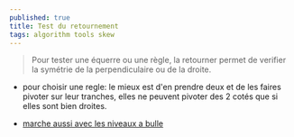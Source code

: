 ```yaml
---
published: true
title: Test du retournement
tags: algorithm tools skew
---
```

> Pour tester une équerre ou une règle, la retourner permet de verifier la symétrie de la perpendiculaire ou de la droite.

- pour choisir une regle: le mieux est d'en prendre deux et de les faires pivoter sur leur tranches, elles ne peuvent pivoter des 2 cotés que si elles sont bien droites.

- [marche aussi avec les niveaux a bulle](https://www.youtube.com/watch?v=5bF8PxYCUYs)
